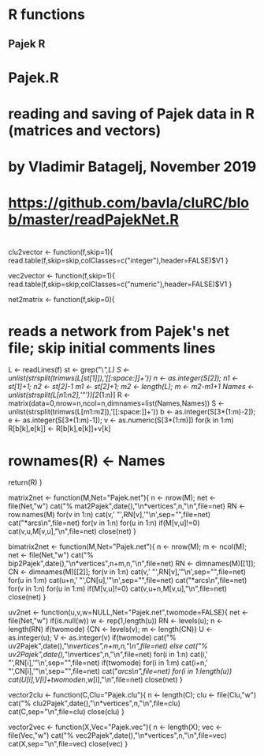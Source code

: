 # R functions

## Pajek R

#
# Pajek.R
# reading and saving of Pajek data in R (matrices and vectors)
#
# by Vladimir Batagelj, November 2019
#
# https://github.com/bavla/cluRC/blob/master/readPajekNet.R
#

clu2vector <- function(f,skip=1){
  read.table(f,skip=skip,colClasses=c("integer"),header=FALSE)$V1
}

vec2vector <- function(f,skip=1){
  read.table(f,skip=skip,colClasses=c("numeric"),header=FALSE)$V1
}

net2matrix <- function(f,skip=0){
# reads a network from Pajek's net file; skip initial comments lines
   L <- readLines(f)
   st <- grep("\\*",L)
   S <- unlist(strsplit(trimws(L[st[1]]),'[[:space:]]+'))
   n <- as.integer(S[2]); n1 <- st[1]+1; n2 <- st[2]-1
   m1 <- st[2]+1; m2 <- length(L); m <- m2-m1+1
   Names <- unlist(strsplit(L[n1:n2],'"'))[2*(1:n)]
   R <- matrix(data=0,nrow=n,ncol=n,dimnames=list(Names,Names))
   S <- unlist(strsplit(trimws(L[m1:m2]),'[[:space:]]+'))
   b <- as.integer(S[3*(1:m)-2]); e <- as.integer(S[3*(1:m)-1]); v <- as.numeric(S[3*(1:m)])
   for(k in 1:m) R[b[k],e[k]] <- R[b[k],e[k]]+v[k]
#   rownames(R) <- Names
   return(R)
}

matrix2net <- function(M,Net="Pajek.net"){
  n <- nrow(M); net <- file(Net,"w")
  cat("% mat2Pajek",date(),"\n*vertices",n,"\n",file=net)
  RN <- row.names(M)
  for(v in 1:n) cat(v,' "',RN[v],'"\n',sep="",file=net)
  cat("*arcs\n",file=net)
  for(v in 1:n) for(u in 1:n) if(M[v,u]!=0) cat(v,u,M[v,u],"\n",file=net)
  close(net)
}

bimatrix2net <- function(M,Net="Pajek.net"){
  n <- nrow(M); m <- ncol(M); net <- file(Net,"w")
  cat("% bip2Pajek",date(),"\n*vertices",n+m,n,"\n",file=net)
  RN <- dimnames(M)[[1]]; CN <- dimnames(M)[[2]];
  for(v in 1:n) cat(v,' "',RN[v],'"\n',sep="",file=net)
  for(u in 1:m) cat(u+n,' "',CN[u],'"\n',sep="",file=net)
  cat("*arcs\n",file=net)
  for(v in 1:n) for(u in 1:m) if(M[v,u]!=0) cat(v,u+n,M[v,u],"\n",file=net)
  close(net)
}

uv2net <- function(u,v,w=NULL,Net="Pajek.net",twomode=FALSE){
  net <- file(Net,"w")
  if(is.null(w)) w <- rep(1,length(u))
  RN <- levels(u); n <- length(RN)
  if(twomode) {CN <- levels(v);  m <- length(CN)}
  U <- as.integer(u); V <- as.integer(v)
  if(twomode) cat("% uv2Pajek",date(),"\n*vertices",n+m,n,"\n",file=net) else
    cat("% uv2Pajek",date(),"\n*vertices",n,"\n",file=net)
  for(i in 1:n) cat(i,' "',RN[i],'"\n',sep="",file=net)
  if(twomode) for(i in 1:m) cat(i+n,' "',CN[i],'"\n',sep="",file=net)
  cat("*arcs\n",file=net)
  for(i in 1:length(u)) cat(U[i],V[i]+twomode*n,w[i],"\n",file=net)
  close(net)
}

vector2clu <- function(C,Clu="Pajek.clu"){
  n <- length(C); clu <- file(Clu,"w")
  cat("% clu2Pajek",date(),"\n*vertices",n,"\n",file=clu)
  cat(C,sep="\n",file=clu)
  close(clu)
}

vector2vec <- function(X,Vec="Pajek.vec"){
  n <- length(X); vec <- file(Vec,"w")
  cat("% vec2Pajek",date(),"\n*vertices",n,"\n",file=vec)
  cat(X,sep="\n",file=vec)
  close(vec)
}
